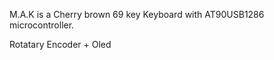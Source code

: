 M.A.K is a Cherry brown 69 key Keyboard with  AT90USB1286 microcontroller.

Rotatary Encoder + Oled 
